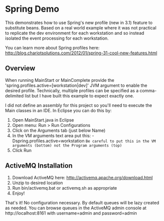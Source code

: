 Spring Demo
==========

This demonstrates how to use Spring's new profile (new in 3.1) feature to substitute beans. Based on a real world example where it was not practical to replicate the dev environment for each workstation and so instead isolated the event processing for each workstation.

You can learn more about Spring profiles here: http://blog.chariotsolutions.com/2012/01/spring-31-cool-new-features.html

Overview
---
When running MainStart or MainComplete provide the 'spring.profiles.active=[workstation|dev]' JVM argument to enable the desired profile. Technically, multiple profiles can be specified as a comma-delimited list but I have built this example to expect exactly one.

I did not define an assembly for this project so you'll need to execute the Main classes in an IDE. In Eclipse you can do this by:
1. Open MainStart.java in Eclipse
1. Open menu: Run > Run Configurations
1. Click on the Arguments tab (just below Name)
1. In the VM arguments text area put this: -Dspring.profiles.active=workstation
`Be careful to put this in the VM arguments (bottom) not the Program arguments (top)`
1. Click Run

ActiveMQ Installation
---
1. Download ActiveMQ here: http://activemq.apache.org/download.html
1. Unzip to desired location
1. Run bin/activemq.bat or activemq.sh as appropriate
1. Enjoy!

That's it! No configuration necessary. By default queues will be lazy created as needed. You can browse queues in the ActiveMQ admin console at http://localhost:8161 with username=admin and password=admin
